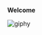 **Welcome** 

![giphy](https://user-images.githubusercontent.com/9616943/88987653-78f79500-d28b-11ea-92d4-d46a15eda182.gif)


